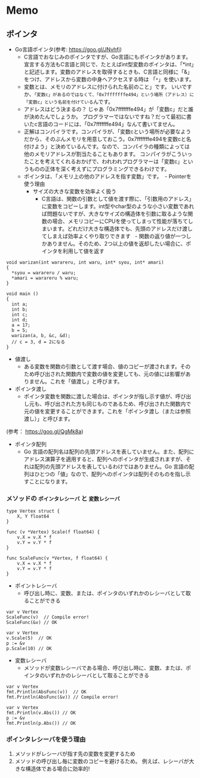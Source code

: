 
# Memo

## ポインタ
- Go言語ポインタ(参考: https://goo.gl/JNvhfj)
  - C言語でおなじみのポインタですが、Go言語にもポインタがあります。 宣言する方法もC言語と同じで、たとえばint型変数のポインタは、「*int」と記述します。変数のアドレスを取得するときも、C言語と同様に「&」をつけ、アドレスから変数の中身へアクセスする時は 「`*`」を使います。
  - 変数とは、メモリのアドレスに付けられた名前のこと」です。
いいですか、`「変数c」があるのではなくて、「0x7fffffffe494」という場所（アドレス）に「変数c」という名前を付けている`んです。
  - アドレスはどう決まるの？
じゃあ「0x7fffffffe494」が「変数c」だと誰が決めたんでしょうか。
プログラマーではないですね？だって最初に書いたc言語のコードには、「0x7fffffffe494」なんて書いてません。
  - 正解はコンパイラです。コンパイラが、「変数cという場所が必要なようだから、そのぶんメモリを用意しておこう。0x7fffffffe494を変数cと名付けよう」と決めているんです。なので、コンパイラの種類によっては他のメモリアドレスが割当たることもあります。
コンパイラがこういったことを考えてくれるおかげで、われわれプログラマーは「変数c」というものの正体を深く考えずにプログラミングできるわけです。
  - ポインタは、「メモリ上の他のアドレスを指す変数」です。
  - Pointerを使う理由
    - サイズの大きな変数を効率よく扱う
      - C言語は、関数の引数として値を渡す際に、「引数用のアドレス」に変数をコピーします。int型やchar型のような小さい変数であれば問題ないですが、大きなサイズの構造体を引数に取るような関数の場合、メモリコピーにCPUを使ってしまって性能が落ちてしまいます。どれだけ大きな構造体でも、先頭のアドレスだけ渡してしまえば効率よくやり取りできます
    - 関数の返り値が一つしかありません。そのため、2つ以上の値を返却したい場合に、ポインタを利用して値を返す
```
void warizan(int warareru, int waru, int* syou, int* amari)
{
  *syou = warareru / waru;
  *amari = warareru % waru;
}

void main ()
{
  int a;
  int b;
  int c;
  int d;
  a = 17;
  b = 5;
  warizan(a, b, &c, &d);
  // c = 3, d = 2になる
}
```

- 値渡し
  - ある変数を関数の引数として渡す場合、値のコピーが渡されます。そのため呼び出された関数内で変数の値を変更しても、元の値には影響がありません。これを「値渡し」と呼びます。  
- ポインタ渡し
  - ポインタ変数を関数に渡した場合は、ポインタが指し示す値が、呼び出し元も、呼び出された方も同じものであるため、呼び出された関数内で元の値を変更することができます。これを「ポインタ渡し（または参照渡し）」と呼びます。

(参考： https://goo.gl/QgMk8a)


- ポインタ配列
  - Go 言語の配列名は配列の先頭アドレスを表していません。また、配列にアドレス演算子を適用すると、配列へのポインタが生成されますが、それは配列の先頭アドレスを表しているわけではありません。Go 言語の配列はひとつの「値」なので、配列へのポインタは配列そのものを指し示すことになります。


### メソッドの `ポインタレシーバ` と `変数レシーバ`

```
type Vertex struct {
	X, Y float64
}

func (v *Vertex) Scale(f float64) {
	v.X = v.X * f
	v.Y = v.Y * f
}

func ScaleFunc(v *Vertex, f float64) {
	v.X = v.X * f
	v.Y = v.Y * f
}

```

- ポイントレシーバ
  - 呼び出し時に、変数、または、ポインタのいずれかのレシーバとして取ることができる

```
var v Vertex
ScaleFunc(v)  // Compile error!
ScaleFunc(&v) // OK

var v Vertex
v.Scale(5)  // OK
p := &v
p.Scale(10) // OK
```

- 変数レシーバ
  - メソッドが変数レシーバである場合、呼び出し時に、変数、または、ポインタのいずれかのレシーバとして取ることができる

```
var v Vertex
fmt.Println(AbsFunc(v))  // OK
fmt.Println(AbsFunc(&v)) // Compile error!

var v Vertex
fmt.Println(v.Abs()) // OK
p := &v
fmt.Println(p.Abs()) // OK
```

### ポインタレシーバを使う理由

1. メソッドがレシーバが指す先の変数を変更するため
2. メソッドの呼び出し毎に変数のコピーを避けるため。 例えば、レシーバが大きな構造体である場合に効率的!
